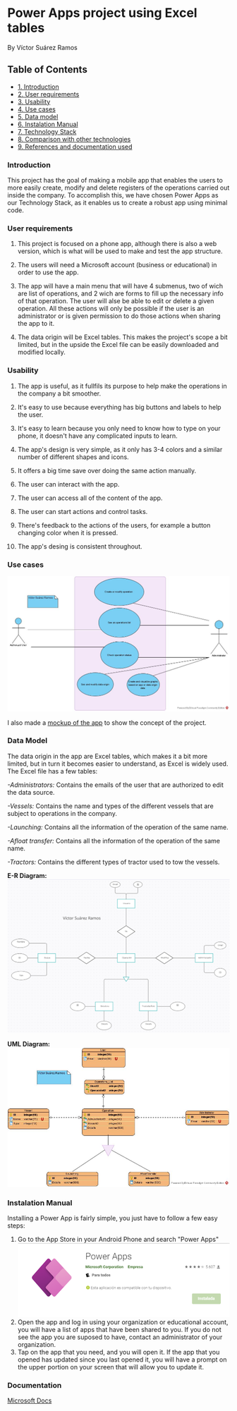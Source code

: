 # Power Apps project using Excel tables
By Víctor Suárez Ramos


## Table of Contents
* [1. Introduction](#introduction)
* [2. User requirements](#userReq)
* [3. Usability](#usability)
* [4. Use cases](#useCases)
* [5. Data model](#dataModel)
* [6. Instalation Manual](#instalationManual)
* [7. Technology Stack](#techStack)
* [8. Comparison with other technologies](#comparison)
* [9. References and documentation used](#documentation)


### Introduction<a name="introduction">
 This project has the goal of making a mobile app that enables the users to more easily create, modify and delete registers of the operations carried out inside the company.
 To accomplish this, we have chosen Power Apps as our Technology Stack, as it enables us to create a robust app using minimal code.

### User requirements<a name="userReq">
 1. This project is focused on a phone app, although there is also a web version, which is what will be used to make and test the app structure. 
 
 2. The users will need a Microsoft account (business or educational) in order to use the app.
 
 3. The app will have a main menu that will have 4 submenus, two of wich are list of operations, and 2 wich are forms to fill up the necessary info of that operation. The user will alse be able to edit or delete a given operation. All these actions will only be possible if the user is an administrator or is given permission to do those actions when sharing the app to it.
 
 4. The data origin will be Excel tables. This makes the project's scope a bit limited, but in the upside the Excel file can be easily downloaded and modified locally.
 
### Usability<a name="usability">
 1. The app is useful, as it fullfils its purpose to help make the operations in the company a bit smoother.
 
 2. It's easy to use because everything has big buttons and labels to help the user.
 
 3. It's easy to learn because you only need to know how to type on your phone, it doesn't have any complicated inputs to learn.
 
 4. The app's design is very simple, as it only has 3-4 colors and a similar number of different shapes and icons.
 
 5. It offers a big time save over doing the same action manually.
 
 6. The user can interact with the app.
 
 7. The user can access all of the content of the app.
 
 8. The user can start actions and control tasks.
 
 9. There's feedback to the actions of the users, for example a button changing color when it is pressed.
 
 10. The app's desing is consistent throughout.
 
### Use cases<a name="useCases">
![Diagram](Images/Use%20Case%20Diagram.jpg)
 
 I also made a [mockup of the app](https://xd.adobe.com/view/c6f4f565-776e-485f-8a7d-c5d9b3afe67b-93a7/screen/77ea253a-6475-40dc-96ff-3bc602b216db/) to show the concept of the project.

### Data Model<a name="dataModel">
The data origin in the app are Excel tables, which makes it a bit more limited, but in turn it becomes easier to understand, as Excel is widely used.
The Excel file has a few tables:  

  *-Administrators:* Contains the emails of the user that are authorized to edit the data source.  
  
  *-Vessels:* Contains the name and types of the different vessels that are subject to operations in the company.  
  
  *-Launching:* Contains all the information of the operation of the same name.  
  
  *-Afloat transfer:* Contains all the information of the operation of the same name.  
  
  *-Tractors:* Contains the different types of tractor used to tow the vessels.  
  

**E-R Diagram:**
![Diagram](Images/E-R%20Diagram.png)

**UML Diagram:**
![Diagram](Images/UML%20Diagram.jpg)

### Instalation Manual<a name="instalationManual">
Installing a Power App is fairly simple, you just have to follow a few easy steps:
  
1. Go to the App Store in your Android Phone and search "Power Apps"
![App](Images/image.png)
2. Open the app and log in using your organization or educational account, you will have a list of apps that have been shared to you. If you do not see the app you are suposed to have, contact an administrator of your organization.
3. Tap on the app that you need, and you will open it. If the app that you opened has updated since you last opened it, you will have a prompt on the upper portion on your screen that will allow you to update it.

### Documentation<a name="documentation">
[Microsoft Docs](https://docs.microsoft.com/es-es/documentation/)
